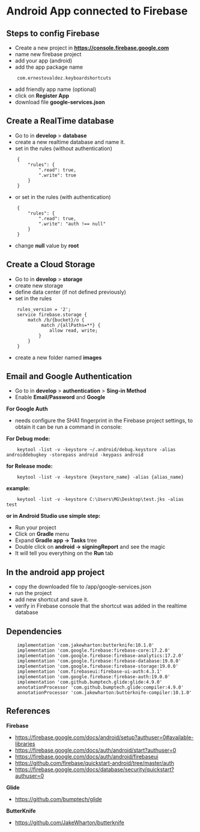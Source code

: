 # Android App connected to Firebase

## Steps to config Firebase

- Create a new project in **https://console.firebase.google.com**
- name new firebase project
- add your app (android)
- add the app package name 
```
    com.ernestovaldez.keyboardshortcuts
```
- add friendly app name (optional)
- click on **Register App**
- download file **google-services.json**

## Create a RealTime database

- Go to in **develop** > **database**
- create a new realtime database and name it.
- set in the rules (without authentication)
```
    {
        "rules": {
            ".read": true,
            ".write": true
        }
    }
```
- or set in the rules (with authentication)
```
    {
        "rules": {
            ".read": true,
            ".write": "auth !== null"
        }
    }
```
- change **null** value by **root**

## Create a Cloud Storage

- Go to in **develop** > **storage**
- create new storage
- define data center (if not defined previously)
- set in the rules
```
    rules_version = '2';
    service firebase.storage {
        match /b/{bucket}/o {
             match /{allPaths=**} {
                allow read, write;
            }
        }
    }
```
- create a new folder named **images**

## Email and Google Authentication

- Go to in **develop** > **authentication** > **Sing-in Method**
- Enable **Email/Password** and **Google**

**For Google Auth**
- needs configure the SHA1 fingerprint in the Firebase project settings, to obtain it can be run a command in console:

**For Debug mode:**
```
    keytool -list -v -keystore ~/.android/debug.keystore -alias androiddebugkey -storepass android -keypass android 
```
**for Release mode:**
```
    keytool -list -v -keystore {keystore_name} -alias {alias_name}
```
**example:**
```
    keytool -list -v -keystore C:\Users\MG\Desktop\test.jks -alias test
```
**or in Android Studio use simple step:**

- Run your project
- Click on **Gradle** menu
- Expand **Gradle app -> Tasks** tree
- Double click on **android -> signingReport** and see the magic
- It will tell you everything on the **Run** tab

## In the android app project

- copy the downloaded file to <root-project-folder>/app/google-services.json
- run the project
- add new shortcut and save it.
- verify in Firebase console that the shortcut was added in the realtime database

## Dependencies

```
    implementation 'com.jakewharton:butterknife:10.1.0'
    implementation 'com.google.firebase:firebase-core:17.2.0'
    implementation 'com.google.firebase:firebase-analytics:17.2.0'
    implementation 'com.google.firebase:firebase-database:19.0.0'
    implementation 'com.google.firebase:firebase-storage:19.0.0'
    implementation 'com.firebaseui:firebase-ui-auth:4.3.1'
    implementation 'com.google.firebase:firebase-auth:19.0.0'
    implementation 'com.github.bumptech.glide:glide:4.9.0'
    annotationProcessor 'com.github.bumptech.glide:compiler:4.9.0'
    annotationProcessor 'com.jakewharton:butterknife-compiler:10.1.0'
```

## References

**Firebase**
- https://firebase.google.com/docs/android/setup?authuser=0#available-libraries
- https://firebase.google.com/docs/auth/android/start?authuser=0
- https://firebase.google.com/docs/auth/android/firebaseui
- https://github.com/firebase/quickstart-android/tree/master/auth
- https://firebase.google.com/docs/database/security/quickstart?authuser=0

**Glide**
- https://github.com/bumptech/glide

**ButterKnife**
- https://github.com/JakeWharton/butterknife





